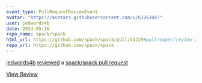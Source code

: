 ```yaml
---
event_type: PullRequestReviewEvent
avatar: "https://avatars.githubusercontent.com/u/6126104?"
user: jedwards4b
date: 2024-05-16
repo_name: spack/spack
html_url: https://github.com/spack/spack/pull/44229#pullrequestreview-2061928339
repo_url: https://github.com/spack/spack
---
```


<a href='https://github.com/jedwards4b' target='_blank'>jedwards4b</a> <a href='https://github.com/spack/spack/pull/44229#pullrequestreview-2061928339' target='_blank'>reviewed</a> a <a href='https://github.com/spack/spack/pull/44229' target='_blank'>spack/spack pull request</a>

<small></small>

<a href='https://github.com/spack/spack/pull/44229#pullrequestreview-2061928339' target='_blank'>View Review</a>